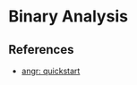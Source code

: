 # Binary Analysis

## References
- [angr: quickstart](https://docs.angr.io/en/latest/quickstart.html)